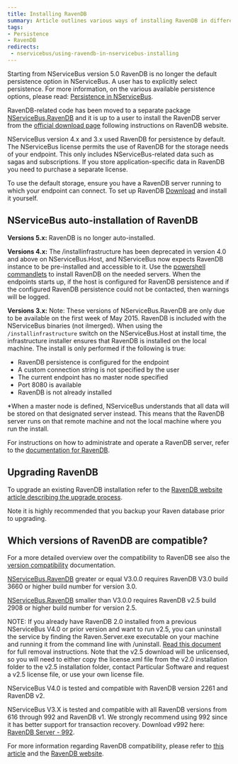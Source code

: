 ```yaml
---
title: Installing RavenDB
summary: Article outlines various ways of installing RavenDB in different versions of NServiceBus. As of version 5 it is mostly obsolete due to the fact that RavenDB is no longer part of the core.
tags:
- Persistence
- RavenDB
redirects:
 - nservicebus/using-ravendb-in-nservicebus-installing
---
```


Starting from NServiceBus version 5.0 RavenDB is no longer the default persistence option in NServiceBus. A user has to explicitly select persistence. For more information, on the various available persistence options, please read: [Persistence in NServiceBus](/nservicebus/persistence/).

RavenDB-related code has been moved to a separate package  [NServiceBus.RavenDB](https://www.nuget.org/packages/NServiceBus.RavenDB) and it is up to a user to install the RavenDB server from the [official download page](http://ravendb.net/download) following instructions on RavenDB website.

NServiceBus version 4.x and 3.x used RavenDB for persistence by default. The NServiceBus license permits the use of RavenDB for the storage needs of your endpoint. This only includes NServiceBus-related data such as sagas and subscriptions. If you store application-specific data in RavenDB you need to purchase a separate license.

To use the default storage, ensure you have a RavenDB server running to which your endpoint can connect. To set up RavenDB [Download](http://ravendb.net/download) and install it yourself.

## NServiceBus auto-installation of RavenDB

**Versions 5.x:** RavenDB is no longer auto-installed.

**Versions 4.x:** The /installinfrastructure has been deprecated in version 4.0 and above on NServiceBus.Host, and NServiceBus now expects RavenDB instance to be pre-installed and accessible to it. Use the [powershell commandlets](/nservicebus/operations/management-using-powershell.md) to install RavenDB on the needed servers. When the endpoints starts up, if the host is configured for RavenDB persistence and if the configured RavenDB persistence could not be contacted, then warnings will be logged.

**Versions 3.x:** Note: These versions of NServiceBus.RavenDB are only due to be available on the first week of May 2015. 
RavenDB is included with the NServiceBus binaries (not ilmerged). When using the `/installinfrastructure` switch on the NServiceBus.Host at install time, the infrastructure installer ensures that RavenDB is installed on the local machine. The install is only performed if the following is true:

-   RavenDB persistence is configured for the endpoint
-   A custom connection string is not specified by the user
-   The current endpoint has no master node specified
-   Port 8080 is available
-   RavenDB is not already installed

\*When a master node is defined, NServiceBus understands that all data will be stored on that designated server  instead. This means that the RavenDB server runs on that remote machine and not the local machine where you run the install.

For instructions on how to administrate and operate a RavenDB server, refer to the [documentation for RavenDB](http://ravendb.net/docs/article-page/2.5/csharp/server/administration).

## Upgrading RavenDB

To upgrade an existing RavenDB installation refer to the [RavenDB website article describing the upgrade process](http://ravendb.net/docs/article-page/2.0/csharp/server/administration/upgrade).

Note it is highly recommended that you backup your Raven database prior to upgrading.

## Which versions of RavenDB are compatible?

For a more detailed overview over the compatibility to RavenDB see also the [version compatibility](/nservicebus/ravendb/version-compatibility.md) documentation.

[NServiceBus.RavenDB](https://www.nuget.org/packages/NServiceBus.RavenDB) greater or equal V3.0.0 requires RavenDB V3.0 build 3660 or higher build number for version 3.0.

[NServiceBus.RavenDB](https://www.nuget.org/packages/NServiceBus.RavenDB) smaller than V3.0.0 requires RavenDB v2.5 build 2908 or higher build number for version 2.5.

NOTE: If you already have RavenDB 2.0 installed from a previous NServiceBus V4.0 or prior version and want to run v2.5, you can uninstall the service by finding the Raven.Server.exe executable on your machine and running it from the command line with /uninstall. [Read this document](uninstalling-v4.md) for full removal instructions. Note that the v2.5 download will be unlicensed, so you will need to either copy the license.xml file from the v2.0 installation folder to the v2.5 installation folder, contact Particular Software and request a v2.5 license file, or use your own license file.  

NServiceBus V4.0 is tested and compatible with RavenDB version 2261 and RavenDB v2.

NServiceBus V3.X is tested and compatible with all RavenDB versions from 616 through 992 and RavenDB v1. We strongly recommend using 992 since it has better support for transaction recovery. Download v992 here: [RavenDB Server - 992](http://hibernatingrhinos.com/builds/ravendb-stable-v1.0/992).

For more information regarding RavenDB compatibility, please refer to [this article](version-compatibility.md) and the [RavenDB website](http://ravendb.net/docs/article-page/2.0/csharp/client-api/backward-compatibility).
